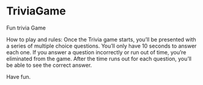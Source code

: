 # TriviaGame
Fun trivia Game


How to play and rules:
Once the Trivia game starts, you’ll be presented with a series of multiple choice questions. You’ll only have 10 seconds to answer each one.
If you answer a question incorrectly or run out of time, you’re eliminated from the game.
After the time runs out for each question, you’ll be able to see the correct answer.

Have fun.
